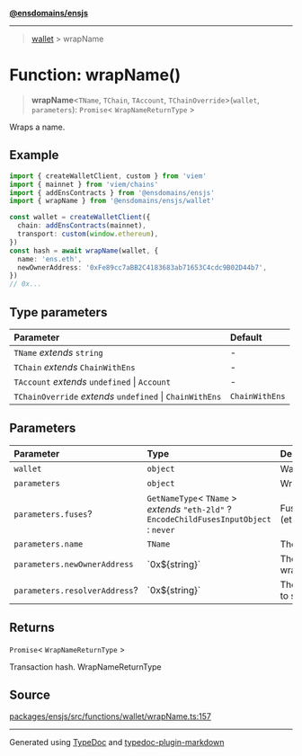 [**@ensdomains/ensjs**](../README.md)

---

> [wallet](README.md) > wrapName

# Function: wrapName()

> **wrapName**\<`TName`, `TChain`, `TAccount`, `TChainOverride`\>(`wallet`, `parameters`): `Promise`\< `WrapNameReturnType` \>

Wraps a name.

## Example

```ts
import { createWalletClient, custom } from 'viem'
import { mainnet } from 'viem/chains'
import { addEnsContracts } from '@ensdomains/ensjs'
import { wrapName } from '@ensdomains/ensjs/wallet'

const wallet = createWalletClient({
  chain: addEnsContracts(mainnet),
  transport: custom(window.ethereum),
})
const hash = await wrapName(wallet, {
  name: 'ens.eth',
  newOwnerAddress: '0xFe89cc7aBB2C4183683ab71653C4cdc9B02D44b7',
})
// 0x...
```

## Type parameters

| Parameter                                                | Default        |
| :------------------------------------------------------- | :------------- |
| `TName` _extends_ `string`                               | -              |
| `TChain` _extends_ `ChainWithEns`                        | -              |
| `TAccount` _extends_ `undefined` \| `Account`            | -              |
| `TChainOverride` _extends_ `undefined` \| `ChainWithEns` | `ChainWithEns` |

## Parameters

| Parameter                     | Type                                                                                       | Description                         |
| :---------------------------- | :----------------------------------------------------------------------------------------- | :---------------------------------- |
| `wallet`                      | `object`                                                                                   | WalletWithEns                       |
| `parameters`                  | `object`                                                                                   | WrapNameParameters                  |
| `parameters.fuses`?           | `GetNameType`\< `TName` \> _extends_ `"eth-2ld"` ? `EncodeChildFusesInputObject` : `never` | Fuses to set on wrap (eth-2ld only) |
| `parameters.name`             | `TName`                                                                                    | The name to wrap                    |
| `parameters.newOwnerAddress`  | \`0x$\{string}\`                                                                           | The recipient of the wrapped name   |
| `parameters.resolverAddress`? | \`0x$\{string}\`                                                                           | The resolver address to set on wrap |

## Returns

`Promise`\< `WrapNameReturnType` \>

Transaction hash. WrapNameReturnType

## Source

[packages/ensjs/src/functions/wallet/wrapName.ts:157](https://github.com/ensdomains/ensjs-v3/blob/1b90b888/packages/ensjs/src/functions/wallet/wrapName.ts#L157)

---

Generated using [TypeDoc](https://typedoc.org/) and [typedoc-plugin-markdown](https://www.npmjs.com/package/typedoc-plugin-markdown)
